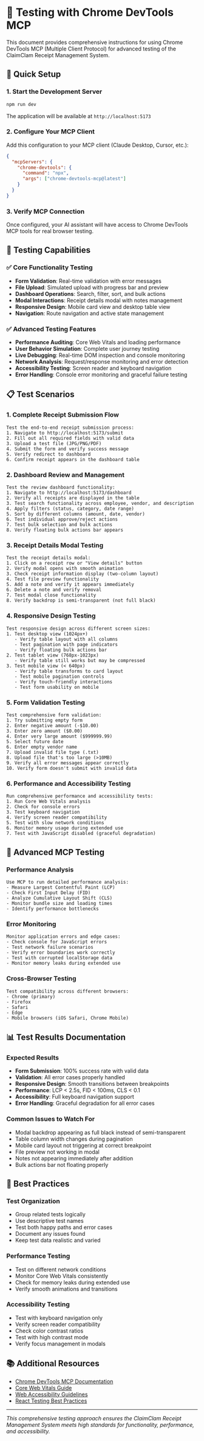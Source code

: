 # 🧪 Testing with Chrome DevTools MCP

This document provides comprehensive instructions for using Chrome DevTools MCP (Multiple Client Protocol) for advanced testing of the ClaimClam Receipt Management System.

## 🚀 Quick Setup

### 1. Start the Development Server
```bash
npm run dev
```
The application will be available at `http://localhost:5173`

### 2. Configure Your MCP Client

Add this configuration to your MCP client (Claude Desktop, Cursor, etc.):

```json
{
  "mcpServers": {
    "chrome-devtools": {
      "command": "npx",
      "args": ["chrome-devtools-mcp@latest"]
    }
  }
}
```

### 3. Verify MCP Connection
Once configured, your AI assistant will have access to Chrome DevTools MCP tools for real browser testing.

## 🎯 Testing Capabilities

### ✅ Core Functionality Testing
- **Form Validation**: Real-time validation with error messages
- **File Upload**: Simulated upload with progress bar and preview
- **Dashboard Operations**: Search, filter, sort, and bulk actions
- **Modal Interactions**: Receipt details modal with notes management
- **Responsive Design**: Mobile card view and desktop table view
- **Navigation**: Route navigation and active state management

### ✅ Advanced Testing Features
- **Performance Auditing**: Core Web Vitals and loading performance
- **User Behavior Simulation**: Complete user journey testing
- **Live Debugging**: Real-time DOM inspection and console monitoring
- **Network Analysis**: Request/response monitoring and error detection
- **Accessibility Testing**: Screen reader and keyboard navigation
- **Error Handling**: Console error monitoring and graceful failure testing

## 📋 Test Scenarios

### 1. Complete Receipt Submission Flow
```
Test the end-to-end receipt submission process:
1. Navigate to http://localhost:5173/submit
2. Fill out all required fields with valid data
3. Upload a test file (JPG/PNG/PDF)
4. Submit the form and verify success message
5. Verify redirect to dashboard
6. Confirm receipt appears in the dashboard table
```

### 2. Dashboard Review and Management
```
Test the review dashboard functionality:
1. Navigate to http://localhost:5173/dashboard
2. Verify all receipts are displayed in the table
3. Test search functionality across employee, vendor, and description
4. Apply filters (status, category, date range)
5. Sort by different columns (amount, date, vendor)
6. Test individual approve/reject actions
7. Test bulk selection and bulk actions
8. Verify floating bulk actions bar appears
```

### 3. Receipt Details Modal Testing
```
Test the receipt details modal:
1. Click on a receipt row or "View details" button
2. Verify modal opens with smooth animation
3. Check receipt information display (two-column layout)
4. Test file preview functionality
5. Add a note and verify it appears immediately
6. Delete a note and verify removal
7. Test modal close functionality
8. Verify backdrop is semi-transparent (not full black)
```

### 4. Responsive Design Testing
```
Test responsive design across different screen sizes:
1. Test desktop view (1024px+)
   - Verify table layout with all columns
   - Test pagination with page indicators
   - Verify floating bulk actions bar
2. Test tablet view (768px-1023px)
   - Verify table still works but may be compressed
3. Test mobile view (< 640px)
   - Verify table transforms to card layout
   - Test mobile pagination controls
   - Verify touch-friendly interactions
   - Test form usability on mobile
```

### 5. Form Validation Testing
```
Test comprehensive form validation:
1. Try submitting empty form
2. Enter negative amount (-$10.00)
3. Enter zero amount ($0.00)
4. Enter very large amount ($999999.99)
5. Select future date
6. Enter empty vendor name
7. Upload invalid file type (.txt)
8. Upload file that's too large (>10MB)
9. Verify all error messages appear correctly
10. Verify form doesn't submit with invalid data
```

### 6. Performance and Accessibility Testing
```
Run comprehensive performance and accessibility tests:
1. Run Core Web Vitals analysis
2. Check for console errors
3. Test keyboard navigation
4. Verify screen reader compatibility
5. Test with slow network conditions
6. Monitor memory usage during extended use
7. Test with JavaScript disabled (graceful degradation)
```

## 🔧 Advanced MCP Testing

### Performance Analysis
```
Use MCP to run detailed performance analysis:
- Measure Largest Contentful Paint (LCP)
- Check First Input Delay (FID)
- Analyze Cumulative Layout Shift (CLS)
- Monitor bundle size and loading times
- Identify performance bottlenecks
```

### Error Monitoring
```
Monitor application errors and edge cases:
- Check console for JavaScript errors
- Test network failure scenarios
- Verify error boundaries work correctly
- Test with corrupted localStorage data
- Monitor memory leaks during extended use
```

### Cross-Browser Testing
```
Test compatibility across different browsers:
- Chrome (primary)
- Firefox
- Safari
- Edge
- Mobile browsers (iOS Safari, Chrome Mobile)
```

## 📊 Test Results Documentation

### Expected Results
- **Form Submission**: 100% success rate with valid data
- **Validation**: All error cases properly handled
- **Responsive Design**: Smooth transitions between breakpoints
- **Performance**: LCP < 2.5s, FID < 100ms, CLS < 0.1
- **Accessibility**: Full keyboard navigation support
- **Error Handling**: Graceful degradation for all error cases

### Common Issues to Watch For
- Modal backdrop appearing as full black instead of semi-transparent
- Table column width changes during pagination
- Mobile card layout not triggering at correct breakpoint
- File preview not working in modal
- Notes not appearing immediately after addition
- Bulk actions bar not floating properly

## 🚀 Best Practices

### Test Organization
- Group related tests logically
- Use descriptive test names
- Test both happy paths and error cases
- Document any issues found
- Keep test data realistic and varied

### Performance Testing
- Test on different network conditions
- Monitor Core Web Vitals consistently
- Check for memory leaks during extended use
- Verify smooth animations and transitions

### Accessibility Testing
- Test with keyboard navigation only
- Verify screen reader compatibility
- Check color contrast ratios
- Test with high contrast mode
- Verify focus management in modals

## 📚 Additional Resources

- [Chrome DevTools MCP Documentation](https://developer.chrome.com/blog/chrome-devtools-mcp)
- [Core Web Vitals Guide](https://web.dev/vitals/)
- [Web Accessibility Guidelines](https://www.w3.org/WAI/WCAG21/quickref/)
- [React Testing Best Practices](https://testing-library.com/docs/react-testing-library/intro/)

---

*This comprehensive testing approach ensures the ClaimClam Receipt Management System meets high standards for functionality, performance, and accessibility.*
